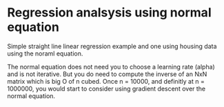 # Regression analsysis using normal equation

Simple straight line linear regression example and one using housing data using the noraml equation. 

The normal equation does not need you to choose a learning rate (alpha) and is not iterative. But you do need to compute the inverse of an NxN matrix which is big O of n cubed. Once n = 10000, and definitly at n = 1000000, you would start to consider using gradient descent over the normal equation. 